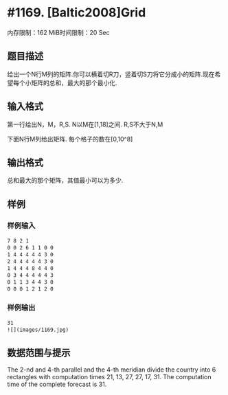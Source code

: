 # #1169. [Baltic2008]Grid

内存限制：162 MiB时间限制：20 Sec

## 题目描述

给出一个N行M列的矩阵.你可以横着切R刀，竖着切S刀将它分成小的矩阵.现在希望每个小矩阵的总和，最大的那个最小化.

## 输入格式

第一行给出N，M，R,S. N以M在[1,18]之间. R,S不大于N,M 

下面N行M列给出矩阵. 每个格子的数在[0,10^8]

## 输出格式

总和最大的那个矩阵，其值最小可以为多少.

## 样例

### 样例输入

    
    7 8 2 1
    0 0 2 6 1 1 0 0
    1 4 4 4 4 4 3 0
    2 4 4 4 4 4 3 0
    1 4 4 4 8 4 4 0
    0 3 4 4 4 4 4 3
    0 1 1 3 4 4 3 0
    0 0 0 1 2 1 2 0
    

### 样例输出

    
    31
    ![](images/1169.jpg)
    

## 数据范围与提示

The 2-nd and 4-th parallel and the 4-th meridian divide the country into 6 rectangles with computation times 21, 13, 27, 27, 17, 31. The computation time of the complete forecast is 31.
